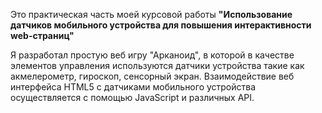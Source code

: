   Это практическая часть моей курсовой работы 
  **"Использование датчиков мобильного устройства для повышения интерактивности web-страниц"**

  Я разработал простую веб игру "Арканоид", в которой в качестве элементов управления используются датчики устройства такие как акмелерометр, гироскоп, сенсорный экран. Взаимодействие веб интерфейса HTML5 с датчиками мобильного устройства осуществляется с помощью JavaScript и различных API.

